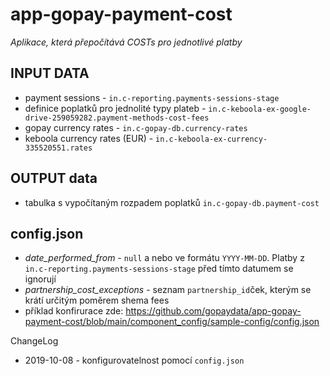 # app-gopay-payment-cost #

*Aplikace, která přepočítává COSTs pro jednotlivé platby*

## INPUT DATA ##
- payment sessions - `in.c-reporting.payments-sessions-stage`
- definice poplatků pro jednolité typy plateb - `in.c-keboola-ex-google-drive-259059282.payment-methods-cost-fees`
- gopay currency rates - `in.c-gopay-db.currency-rates`
- keboola currency rates (EUR) - `in.c-keboola-ex-currency-335520551.rates`

## OUTPUT data ##
- tabulka s vypočítaným rozpadem poplatků `in.c-gopay-db.payment-cost`

## config.json ##
- *date_performed_from* - `null` a nebo ve formátu `YYYY-MM-DD`. Platby z `in.c-reporting.payments-sessions-stage` před tímto datumem se ignorují 
- *partnership_cost_exceptions* - seznam `partnership_id`ček, kterým se krátí určitým poměrem shema fees
- příklad konfirurace zde: https://github.com/gopaydata/app-gopay-payment-cost/blob/main/component_config/sample-config/config.json

ChangeLog
- 2019-10-08 - konfigurovatelnost pomocí `config.json`

